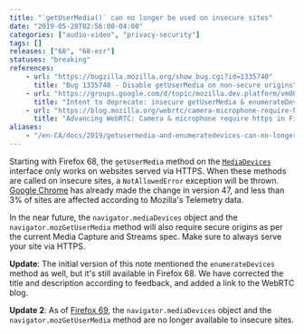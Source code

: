 ```yaml
---
title: "`getUserMedia()` can no longer be used on insecure sites"
date: "2019-05-28T02:56:00-04:00"
categories: ["audio-video", "privacy-security"]
tags: []
releases: ["68", "68-esr"]
statuses: "breaking"
references:
    - url: "https://bugzilla.mozilla.org/show_bug.cgi?id=1335740"
      title: "Bug 1335740 - Disable getUserMedia on non-secure origins"
    - url: "https://groups.google.com/d/topic/mozilla.dev.platform/vmO0NRM46l8/discussion"
      title: "Intent to deprecate: insecure getUserMedia & enumerateDevices requests"
    - url: "https://blog.mozilla.org/webrtc/camera-microphone-require-https-in-firefox-68/"
      title: "Advancing WebRTC: Camera & microphone require https in Firefox 68."
aliases:
    - "/en-CA/docs/2019/getusermedia-and-enumeratedevices-can-no-longer-be-used-on-insecure-sites/"
---
```

Starting with Firefox 68, the `getUserMedia` method on the [`MediaDevices`](https://developer.mozilla.org/docs/Web/API/MediaDevices) interface only works on websites served via HTTPS. When these methods are called on insecure sites, a `NotAllowedError` exception will be thrown. [Google Chrome](https://www.chromestatus.com/feature/5703419427815424) has already made the change in version 47, and less than 3% of sites are affected according to Mozilla's Telemetry data.

In the near future, the `navigator.mediaDevices` object and the `navigator.mozGetUserMedia` method will also require secure origins as per the current Media Capture and Streams spec. Make sure to always serve your site via HTTPS.

**Update**: The initial version of this note mentioned the `enumerateDevices` method as well, but it's still available in Firefox 68. We have corrected the title and description according to feedback, and added a link to the WebRTC blog.

**Update 2**: As of [Firefox 69](https://www.fxsitecompat.dev/en-CA/docs/2019/navigator-mediadevices-and-navigator-mozgetusermedia-can-no-longer-be-used-on-insecure-sites/), the `navigator.mediaDevices` object and the `navigator.mozGetUserMedia` method are no longer available to insecure sites.
